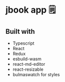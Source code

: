 # jbook app 🗒️

## Built with
- Typescript
- React
- Redux
- esbuild-wasm
- react-md-editor
- react-resizable
- bulmaswatch for styles
